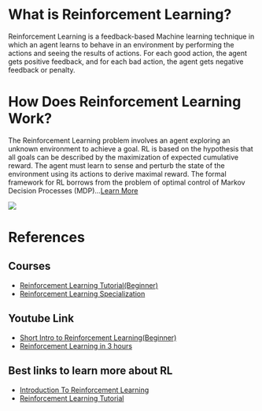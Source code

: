 # What is Reinforcement Learning?
Reinforcement Learning is a feedback-based Machine learning technique in which an agent learns to behave in an environment by performing the actions and seeing the results of actions. For each good action, the agent gets positive feedback, and for each bad action, the agent gets negative feedback or penalty.

# How Does Reinforcement Learning Work?
The Reinforcement Learning problem involves an agent exploring an unknown environment to achieve a goal. RL is based on the hypothesis that all goals can be described by the maximization of expected cumulative reward. The agent must learn to sense and perturb the state of the environment using its actions to derive maximal reward. The formal framework for RL borrows from the problem of optimal control of Markov Decision Processes (MDP)...<a href = "https://www.techtarget.com/searchenterpriseai/definition/reinforcement-learning#:~:text=Reinforcement%20learning%20is%20a%20machine,learn%20through%20trial%20and%20error.">Learn More</a>

<img src = "https://th.bing.com/th/id/OIP.e8OEUm2Li6BeSMPB483FZAHaDu?w=325&h=175&c=7&r=0&o=5&dpr=1.5&pid=1.7">

# References
## Courses
<ul><li><a href="https://www.simplilearn.com/tutorials/machine-learning-tutorial/reinforcement-learning">Reinforcement Learning Tutorial(Beginner)</a> </li>

<li><a href="https://in.coursera.org/specializations/reinforcement-learning">Reinforcement Learning Specialization</a></li>
</ul>

## Youtube Link
<ul>
<li><a href=<li><a href="https://www.youtube.com/watch?v=PMKN2_d26wk">Short Intro to Reinforcement Learning(Beginner)
</a> </li>

<li><a href="https://www.youtube.com/watch?v=Mut_u40Sqz4">Reinforcement Learning in 3 hours</a> </li>
</ul>

## Best links to learn more about RL
<ul><li><a href="https://www.geeksforgeeks.org/what-is-reinforcement-learning/">Introduction To Reinforcement Learning</a> </li>

<li><a href="https://www.javatpoint.com/reinforcement-learning">Reinforcement Learning Tutorial</a> </li>
</ul>
